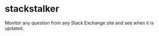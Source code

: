 stackstalker
============

Monitor any question from any Stack Exchange site and see when it is updated.
